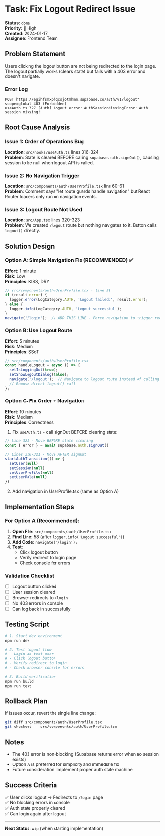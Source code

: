 # Task: Fix Logout Redirect Issue

**Status**: `done`  
**Priority**: 🔴 High  
**Created**: 2024-01-17  
**Assignee**: Frontend Team  

## Problem Statement

Users clicking the logout button are not being redirected to the login page. The logout partially works (clears state) but fails with a 403 error and doesn't navigate.

### Error Log
```
POST https://egihfsmxphqcsjotmhmm.supabase.co/auth/v1/logout?scope=global 403 (Forbidden)
useAuth.ts:327 [Auth] Logout error: AuthSessionMissingError: Auth session missing!
```

## Root Cause Analysis

### Issue 1: Order of Operations Bug
**Location**: `src/hooks/useAuth.ts` lines 316-324  
**Problem**: State is cleared BEFORE calling `supabase.auth.signOut()`, causing session to be null when logout API is called.

### Issue 2: No Navigation Trigger  
**Location**: `src/components/auth/UserProfile.tsx` line 60-61  
**Problem**: Comment says "let route guards handle navigation" but React Router loaders only run on navigation events.

### Issue 3: Logout Route Not Used
**Location**: `src/App.tsx` lines 320-323  
**Problem**: We created `/logout` route but nothing navigates to it. Button calls `logout()` directly.

## Solution Design

### Option A: Simple Navigation Fix (RECOMMENDED) ✅
**Effort**: 1 minute  
**Risk**: Low  
**Principles**: KISS, DRY  

```typescript
// src/components/auth/UserProfile.tsx - line 58
if (result.error) {
  logger.error(LogCategory.AUTH, 'Logout failed:', result.error);
} else {
  logger.info(LogCategory.AUTH, 'Logout successful');
}
navigate('/login');  // ADD THIS LINE - Force navigation to trigger redirect
```

### Option B: Use Logout Route
**Effort**: 5 minutes  
**Risk**: Medium  
**Principles**: SSoT  

```typescript
// src/components/auth/UserProfile.tsx
const handleLogout = async () => {
  setIsLoggingOut(true);
  setShowLogoutDialog(false);
  navigate('/logout');  // Navigate to logout route instead of calling logout()
  // Remove direct logout() call
};
```

### Option C: Fix Order + Navigation
**Effort**: 10 minutes  
**Risk**: Medium  
**Principles**: Correctness  

1. Fix `useAuth.ts` - call signOut BEFORE clearing state:
```typescript
// Line 323 - Move BEFORE state clearing
const { error } = await supabase.auth.signOut()

// Lines 316-321 - Move AFTER signOut
startAuthTransition(() => {
  setUser(null)
  setSession(null)
  setUserProfile(null)
  setUserRole(null)
})
```

2. Add navigation in UserProfile.tsx (same as Option A)

## Implementation Steps

### For Option A (Recommended):

1. **Open File**: `src/components/auth/UserProfile.tsx`
2. **Find Line**: 58 (after `logger.info('Logout successful')`)
3. **Add Code**: `navigate('/login');`
4. **Test**: 
   - Click logout button
   - Verify redirect to login page
   - Check console for errors

### Validation Checklist

- [ ] Logout button clicked
- [ ] User session cleared
- [ ] Browser redirects to `/login`
- [ ] No 403 errors in console
- [ ] Can log back in successfully

## Testing Script

```bash
# 1. Start dev environment
npm run dev

# 2. Test logout flow
# - Login as test user
# - Click logout button
# - Verify redirect to login
# - Check browser console for errors

# 3. Build verification
npm run build
npm run test
```

## Rollback Plan

If issues occur, revert the single line change:
```bash
git diff src/components/auth/UserProfile.tsx
git checkout -- src/components/auth/UserProfile.tsx
```

## Notes

- The 403 error is non-blocking (Supabase returns error when no session exists)
- Option A is preferred for simplicity and immediate fix
- Future consideration: Implement proper auth state machine

## Success Criteria

✅ User clicks logout → Redirects to `/login` page  
✅ No blocking errors in console  
✅ Auth state properly cleared  
✅ Can login again after logout  

---

**Next Status**: `wip` (when starting implementation)